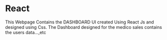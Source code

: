 # React

This Webpage Contains the DASHBOARD UI created Using React Js and designed using Css.
The Dashboard designed for the medico sales contains the users data...,etc
